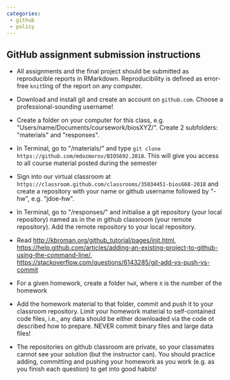 ```yaml
---
categories:
 - github
 - policy
---
```


## GitHub assignment submission instructions

- All assignments and the final project should be submitted as reproducible reports in RMarkdown. Reproducibility is defined as error-free `knit`ting of the report on any computer.

- Download and install git and create an account on `github.com`. Choose a professional-sounding username!
- Create a folder on your computer for this class, e.g. "Users/name/Documents/coursework/biosXYZ/". Create 2 subfolders: "materials" and "responses".
- In Terminal, go to "/materials/" and type `git clone https://github.com/mdozmorov/BIOS692.2018`. This will give you access to all course material posted during the semester
- Sign into our virtual classroom at `https://classroom.github.com/classrooms/35034451-bios668-2018` and create a repository with your name or github username followed by "-hw", e.g. "jdoe-hw".
- In Terminal, go to "/responses/" and initialise a git repository (your local repository) named as in the in github classroom (your remote repository). Add the remote repository to your local repository.
- Read http://kbroman.org/github_tutorial/pages/init.html, https://help.github.com/articles/adding-an-existing-project-to-github-using-the-command-line/, https://stackoverflow.com/questions/6143285/git-add-vs-push-vs-commit
- For a given homework, create a folder `hwX`, where `X` is the number of the homework
- Add the homework material to that folder, commit and push it to your classroom repository. Limit your homework material to self-contained code files, i.e., any data should be either downloaded via the code ot described how to prepare. NEVER commit binary files and large data files!
- The repositories on github classroom are private, so your classmates cannot see your solution (but the instructor can). You should practice adding, committing and pushing your homework as you work (e.g. as you finish each question) to get into good habits! 
